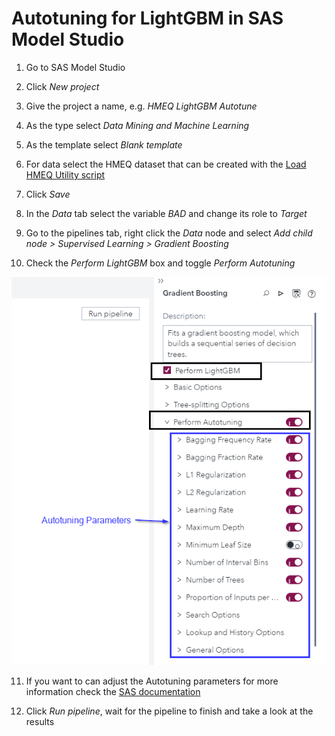 # Autotuning for LightGBM in SAS Model Studio

1. Go to SAS Model Studio
2. Click *New project*
3. Give the project a name, e.g. *HMEQ LightGBM Autotune*

4. As the type select *Data Mining and Machine Learning*

5. As the template select *Blank template*

6. For data select the HMEQ dataset that can be created with the [Load HMEQ Utility script](../utility/loadHMEQ.sas)

7. Click *Save*

8. In the *Data* tab select the variable *BAD* and change its role to *Target*

9. Go to the pipelines tab, right click the *Data* node and select *Add child node > Supervised Learning > Gradient Boosting*

10. Check the *Perform LightGBM* box and toggle *Perform Autotuning*

![Autotuning LightGBM](./Autotuning-LightGBM.png)

11. If you want to can adjust the Autotuning parameters for more information check the [SAS documentation](https://go.documentation.sas.com/doc/en/capcdc/default/vdmmlcdc/vdmmlref/p15lrmgnt7b0qrn1paqu1ddfw7mo.htm#n0k7nnqr9exnafn113x47296en3m)

12. Click *Run pipeline*, wait for the pipeline to finish and take  a look at the results